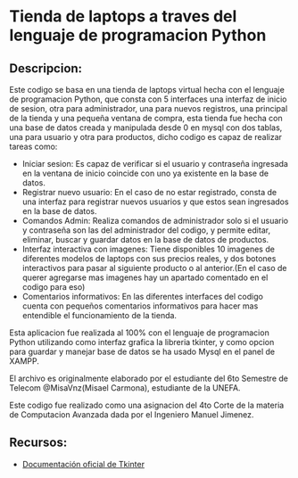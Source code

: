 # Tienda de laptops a traves del lenguaje de programacion Python

## Descripcion:

Este codigo se basa en una tienda de laptops virtual hecha con el lenguaje de programacion Python, que consta con 5 interfaces una interfaz de inicio de sesion, otra para administrador, una para nuevos registros, una principal de la tienda y una pequeña ventana de compra, esta tienda fue hecha con una base de datos creada y manipulada desde 0 en mysql con dos tablas, una para usuario y otra para productos, dicho codigo es capaz de realizar tareas como: 

* Iniciar sesion: Es capaz de verificar si el usuario y contraseña ingresada en la ventana de inicio coincide con uno ya existente en la base de datos.
* Registrar nuevo usuario: En el caso de no estar registrado, consta de una interfaz para registrar nuevos usuarios y que estos sean ingresados en la base de datos.
* Comandos Admin: Realiza comandos de administrador solo si el usuario y contraseña son las del administrador del codigo, y permite editar, eliminar, buscar y guardar datos en la base de datos de productos.
* Interfaz interactiva con imagenes: Tiene disponibles 10 imagenes de diferentes modelos de laptops con sus precios reales, y dos botones interactivos para pasar al siguiente producto o al anterior.(En el caso de querer agregarse mas imagenes hay un apartado comentado en el codigo para eso)
* Comentarios informativos: En las diferentes interfaces del codigo cuenta con pequeños comentarios informativos para hacer mas entendible el funcionamiento de la tienda.

Esta aplicacion fue realizada al 100% con el lenguaje de programacion Python utilizando como interfaz grafica la libreria tkinter, y como opcion para guardar y manejar base de datos se ha usado Mysql en el panel de XAMPP.

El archivo es originalmente elaborado por el estudiante del 6to Semestre de Telecom @MisaVnz(Misael Carmona), estudiante de la UNEFA.

Este codigo fue realizado como una asignacion del 4to Corte de la materia de Computacion Avanzada dada por el Ingeniero Manuel Jimenez.

## Recursos:
* [Documentación oficial de Tkinter](https://docs.python.org/es/3/library/tk.html)